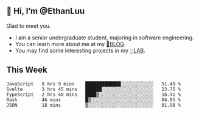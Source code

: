 ## 👋 Hi, I’m @EthanLuu

Glad to meet you.

- I am a senior undergraduate student, majoring in software engineering.
- You can learn more about me at my [📝BLOG](https://blog.ethanloo.cn).
- You may find some interesting projects in my [💡LAB](https://lab.ethanloo.cn).

## This Week
<!--START_SECTION:waka-->
```text
JavaScript   8 hrs 9 mins    █████████████░░░░░░░░░░░░   51.49 % 
Svelte       3 hrs 45 mins   ██████░░░░░░░░░░░░░░░░░░░   23.75 % 
TypeScript   2 hrs 40 mins   ████▒░░░░░░░░░░░░░░░░░░░░   16.91 % 
Bash         46 mins         █▒░░░░░░░░░░░░░░░░░░░░░░░   04.85 % 
JSON         18 mins         ▒░░░░░░░░░░░░░░░░░░░░░░░░   01.98 % 
```
<!--END_SECTION:waka-->
